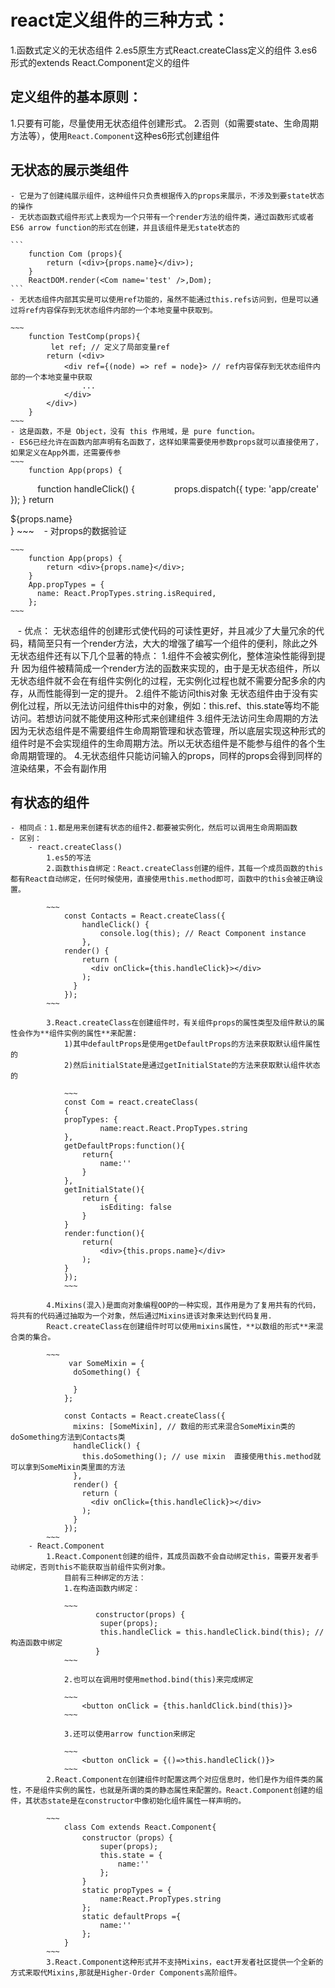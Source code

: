 # react定义组件的三种方式：
1.函数式定义的无状态组件
2.es5原生方式React.createClass定义的组件
3.es6形式的extends React.Component定义的组件

## 定义组件的基本原则：
1.只要有可能，尽量使用无状态组件创建形式。
2.否则（如需要state、生命周期方法等），使用`React.Component`这种es6形式创建组件

## 无状态的展示类组件
    - 它是为了创建纯展示组件，这种组件只负责根据传入的props来展示，不涉及到要state状态的操作 
    - 无状态函数式组件形式上表现为一个只带有一个render方法的组件类，通过函数形式或者ES6 arrow function的形式在创建，并且该组件是无state状态的
    
    ```
        function Com (props){
            return (<div>{props.name}</div>);
        }
        ReactDOM.render(<Com name='test' />,Dom);
    ```
    - 无状态组件内部其实是可以使用ref功能的，虽然不能通过this.refs访问到，但是可以通过将ref内容保存到无状态组件内部的一个本地变量中获取到。
    
    ~~~
        function TestComp(props){
             let ref; // 定义了局部变量ref
            return (<div>
                <div ref={(node) => ref = node}> // ref内容保存到无状态组件内部的一个本地变量中获取
                    ...
                </div>
            </div>)
        }
    ~~~
    - 这是函数，不是 Object，没有 this 作用域，是 pure function。
    - ES6已经允许在函数内部声明有名函数了，这样如果需要使用参数props就可以直接使用了，如果定义在App外面，还需要传参
    ~~~
        function App(props) {
             function handleClick() { 
                props.dispatch({ type: 'app/create' });
            }
            return <div onClick={handleClick}>${props.name}</div>
        }
    ~~~
    - 对props的数据验证
    
    ~~~
        function App(props) {
            return <div>{props.name}</div>;
        }
        App.propTypes = {
          name: React.PropTypes.string.isRequired,
        };
    ~~~
    - 优点：
    无状态组件的创建形式使代码的可读性更好，并且减少了大量冗余的代码，精简至只有一个render方法，大大的增强了编写一个组件的便利，除此之外无状态组件还有以下几个显著的特点：
    1.组件不会被实例化，整体渲染性能得到提升
    因为组件被精简成一个render方法的函数来实现的，由于是无状态组件，所以无状态组件就不会在有组件实例化的过程，无实例化过程也就不需要分配多余的内存，从而性能得到一定的提升。
    2.组件不能访问this对象
    无状态组件由于没有实例化过程，所以无法访问组件this中的对象，例如：this.ref、this.state等均不能访问。若想访问就不能使用这种形式来创建组件
    3.组件无法访问生命周期的方法
    因为无状态组件是不需要组件生命周期管理和状态管理，所以底层实现这种形式的组件时是不会实现组件的生命周期方法。所以无状态组件是不能参与组件的各个生命周期管理的。
    4.无状态组件只能访问输入的props，同样的props会得到同样的渲染结果，不会有副作用

## 有状态的组件
    - 相同点：1.都是用来创建有状态的组件2.都要被实例化，然后可以调用生命周期函数
    - 区别： 
        - react.createClass()
            1.es5的写法
            2.函数this自绑定：React.createClass创建的组件，其每一个成员函数的this都有React自动绑定，任何时候使用，直接使用this.method即可，函数中的this会被正确设置。
            
            ~~~
                const Contacts = React.createClass({  
                    handleClick() {
                        console.log(this); // React Component instance
                    },
                render() {
                    return (
                      <div onClick={this.handleClick}></div>
                    );
                  }
                });
            ~~~
            
            3.React.createClass在创建组件时，有关组件props的属性类型及组件默认的属性会作为**组件实例的属性**来配置:
                1)其中defaultProps是使用getDefaultProps的方法来获取默认组件属性的
                2)然后initialState是通过getInitialState的方法来获取默认组件状态的
                
                ~~~
                const Com = react.createClass(
                {
                propTypes: {
                        name:react.React.PropTypes.string
                },
                getDefaultProps:function(){
                    return{
                        name:''
                    }
                },
                getInitialState(){ 
                    return {
                        isEditing: false
                    }
                }
                render:function(){
                    return(
                        <div>{this.props.name}</div>
                    );
                }
                });
                ~~~
            
            4.Mixins(混入)是面向对象编程OOP的一种实现，其作用是为了复用共有的代码，将共有的代码通过抽取为一个对象，然后通过Mixins进该对象来达到代码复用.
            React.createClass在创建组件时可以使用mixins属性，**以数组的形式**来混合类的集合。
            
            ~~~
                 var SomeMixin = {  
                  doSomething() {
                
                  }
                };
                
                const Contacts = React.createClass({  
                  mixins: [SomeMixin], // 数组的形式来混合SomeMixin类的doSomething方法到Contacts类
                  handleClick() {
                    this.doSomething(); // use mixin  直接使用this.method就可以拿到SomeMixin类里面的方法
                  },
                  render() {
                    return (
                      <div onClick={this.handleClick}></div>
                    );
                  }
                });
            ~~~
        - React.Component
            1.React.Component创建的组件，其成员函数不会自动绑定this，需要开发者手动绑定，否则this不能获取当前组件实例对象。
                目前有三种绑定的方法：
                1.在构造函数内绑定：
                
                ~~~
                       constructor(props) {
                        super(props);
                        this.handleClick = this.handleClick.bind(this); //构造函数中绑定
                       }
                ~~~
                
                2.也可以在调用时使用method.bind(this)来完成绑定
                
                ~~~
                    <button onClick = {this.hanldClick.bind(this)}>
                ~~~
                
                3.还可以使用arrow function来绑定
                
                ~~~
                    <button onClick = {()=>this.handleClick()}>
                ~~~
            2.React.Component在创建组件时配置这两个对应信息时，他们是作为组件类的属性，不是组件实例的属性，也就是所谓的类的静态属性来配置的。React.Component创建的组件，其状态state是在constructor中像初始化组件属性一样声明的。
            
            ~~~
                class Com extends React.Component{
                    constructor（props）{
                        super(props);
                        this.state = {
                            name:''
                        };
                    }
                    static propTypes = {
                        name:React.PropTypes.string
                    };
                    static defaultProps ={
                        name:''
                    };
                }
            ~~~
            3.React.Component这种形式并不支持Mixins，eact开发者社区提供一个全新的方式来取代Mixins,那就是Higher-Order Components高阶组件。
